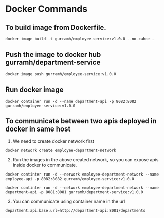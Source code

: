 # Docker Commands

## To build image from Dockerfile.

```shell
docker image build -t gurramh/employee-service:v1.0.0 --no-cahce .
```

## Push the image to docker hub gurramh/department-service

```shell
docker image push gurramh/employee-service:v1.0.0
```

## Run docker image

```shell
docker container run -d --name department-api -p 8082:8082 gurramh/employee-service:v1.0.0
```

## To communicate between two apis deployed in docker in same host

1. We need to create docker network first

```shell
docker network create employee-department-network
```

2. Run the images in the above created network, so you can expose apis inside docker to communicate.

```shell
docker continter run -d --nerwork employee-department-network --name employee-api -p 8082:8082 gurramh/employee-service:v1.0.0

docker continter run -d --network employee-department-network --name department-api -p 8081:8081 gurramh/department-service:v1.0.0
```

3. You can communicate using container name in the url

```properties
department.api.base.url=http://department-api:8081/departments
```